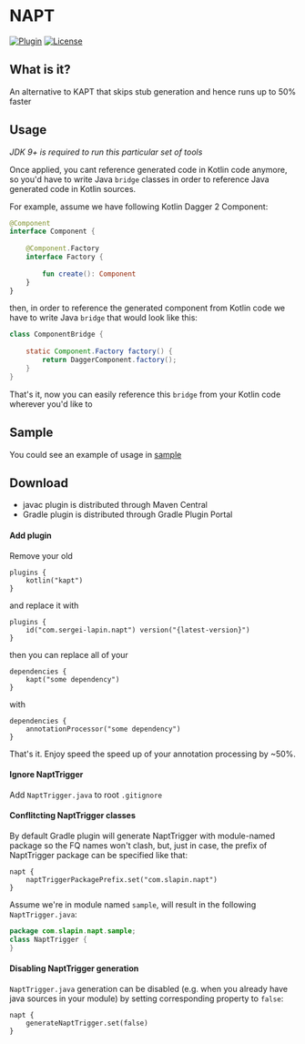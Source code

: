 # NAPT

[![Plugin](https://img.shields.io/badge/gradle%20plugin-v1.15-blue)](https://plugins.gradle.org/plugin/com.sergei-lapin.napt)
[![License](https://img.shields.io/badge/License-MIT-yellow.svg)](https://opensource.org/licenses/MIT)

## What is it?

An alternative to KAPT that skips stub generation and hence runs up to 50% faster

## Usage

*JDK 9+ is required to run this particular set of tools*

Once applied, you cant reference generated code in Kotlin code anymore, so you'd have to write Java `bridge` classes in order to reference Java generated code in  Kotlin sources.

For example, assume we have following Kotlin Dagger 2 Component:

``` Kotlin
@Component
interface Component {
    
    @Component.Factory
    interface Factory {
        
        fun create(): Component
    }
}
```

then, in order to reference the generated component from Kotlin code we have to write Java `bridge` that would look like this:

``` Java
class ComponentBridge {
    
    static Component.Factory factory() {
        return DaggerComponent.factory();
    }
}
```

That's it, now you can easily reference this `bridge` from your Kotlin code wherever you'd like to

## Sample

You could see an example of usage in [sample](https://github.com/sergei-lapin/napt/blob/main/sample/build.gradle)

## Download
- javac plugin is distributed through Maven Central
- Gradle plugin is distributed through Gradle Plugin Portal

#### Add plugin

Remove your old

``` Gradle 
plugins {
    kotlin("kapt")
}
```

and replace it with

``` Gradle
plugins {
    id("com.sergei-lapin.napt") version("{latest-version}")
}
```

then you can replace all of your 

``` Gradle
dependencies {
    kapt("some dependency")
}
```

with

``` Gradle
dependencies {
    annotationProcessor("some dependency")
}
```

That's it. Enjoy speed the speed up of your annotation processing by ~50%.

#### Ignore NaptTrigger

Add `NaptTrigger.java` to root `.gitignore`

#### Conflitcting NaptTrigger classes

By default Gradle plugin will generate NaptTrigger with module-named package so the FQ names won't clash, but, just in case, the prefix of NaptTrigger package can be specified like that:

``` Gradle
napt {
    naptTriggerPackagePrefix.set("com.slapin.napt")
}
```

Assume we're in module named `sample`, will result in the following `NaptTrigger.java`:

``` Java
package com.slapin.napt.sample;
class NaptTrigger {
}
```

#### Disabling NaptTrigger generation

`NaptTrigger.java` generation can be disabled (e.g. when you already have java sources in your module) by setting corresponding property to `false`:

``` Gradle
napt {
    generateNaptTrigger.set(false)
}
```